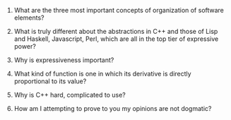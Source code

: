 1) What are the three most important concepts of organization of software
elements?

2) What is truly different about the abstractions in C++ and those of Lisp
and Haskell, Javascript, Perl, which are all in the top tier of expressive
power?

3) Why is expressiveness important?

4) What kind of function is one in which its derivative is directly proportional
to its value?

5) Why is C++ hard, complicated to use?

6) How am I attempting to prove to you my opinions are not dogmatic?
